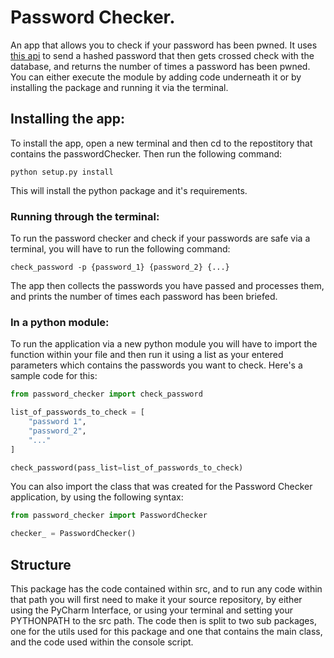 # Password Checker.

An app that allows you to check if your password has been pwned. It uses [this api](https://api.pwnedpasswords.com/range/) 
to send a hashed password that then gets crossed check with the database, and returns the number of times a password has been
pwned. You can either execute the module by adding code underneath it or by installing the package and running it
via the terminal. 

## Installing the app:

To install the app, open a new terminal and then cd to the repostitory that contains the passwordChecker. Then run the 
following command:

```
python setup.py install
```

This will install the python package and it's requirements. 

### Running through the terminal:
To run the password checker and check if your passwords are safe via a terminal, you will have to run the following 
command:

```
check_password -p {password_1} {password_2} {...}
```

The app then collects the passwords you have passed and processes them, and prints the number of times each password has 
been briefed.

### In a python module:

To run the application via a new python module you will have to import the function within your file and then run it 
using a list as your entered parameters which contains the passwords you want to check. Here's a sample code for this:

```python
from password_checker import check_password

list_of_passwords_to_check = [
    "password 1", 
    "password_2",
    "..."
]

check_password(pass_list=list_of_passwords_to_check)
```

You can also import the class that was created for the Password Checker application, by using the following syntax:

```python
from password_checker import PasswordChecker

checker_ = PasswordChecker()

```

## Structure

This package has the code contained within src, and to run any code within that path you will first need to make it your
source repository, by either using the PyCharm Interface, or using your terminal and setting your PYTHONPATH to the 
src path. The code then is split to two sub packages, one for the utils used for this package and one that contains the 
main class, and the code used within the console script.